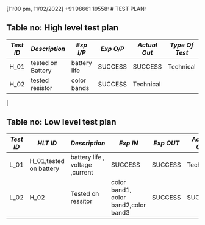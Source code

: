 [11:00 pm, 11/02/2022] +91 98661 19558: # TEST PLAN:

  ## Table no: High level test plan

| *Test ID* | *Description*                                              | *Exp I/P* | *Exp O/P* | *Actual Out* |*Type Of Test*  |    
|-------------|--------------------------------------------------------------|------------|-------------|----------------|------------------|
|  H_01       |tested on Battery|battery life |SUCCESS|SUCCESS|Technical |
|  H_02       |tested resistor|color bands|SUCCESS|Technical   |
| 


## Table no: Low level test plan

| *Test ID* | *HLT ID* |*Description*                                              | *Exp IN* | *Exp OUT* | *Actual Out* |*Type Of Test*  |    
|-------------|------------|--------------------------------------------------------------|------------|-------------|----------------|------------------|
|  L_01       | H_01,tested on battery|  battery life , voltage ,current |SUCCESS|SUCCESS |Technical |
|  L_02       | H_02|Tested on ressitor|  color band1, color band2,color band3 |SUCCESS|SUCCESS |Technical |

